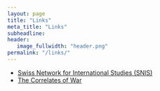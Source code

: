 ```yaml
---
layout: page
title: "Links"
meta_title: "Links"
subheadline:
header:
   image_fullwidth: "header.png"
permalink: "/links/"
---
```

- [Swiss Network for International Studies (SNIS)](http://www.snis.ch)
- [The Correlates of War](http://www.correlatesofwar.org)
